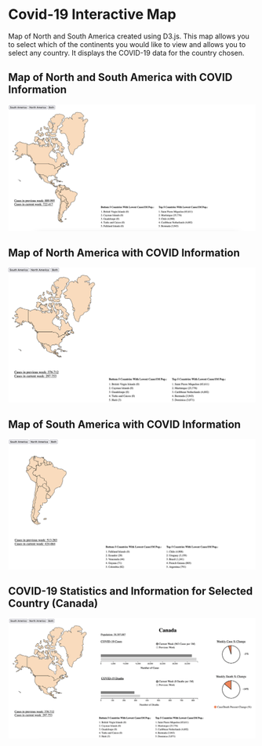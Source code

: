 # Covid-19 Interactive Map

Map of North and South America created using D3.js. 
This map allows you to select which of the continents you would like to view and allows you to select any country. It displays the COVID-19 data for the country chosen.

## Map of North and South America with COVID Information
![Map of North and South America](https://github.com/myishac/COVID-19-map-repo/blob/458d7df9bc12f08a9adb60b4a28d5b1c93384313/resources/COVID_map.png)

## Map of North America with COVID Information
![Map of North America](https://github.com/myishac/COVID-19-map-repo/blob/05356a24f8d762e973a6d7d98a68cda827f3345a/resources/COVID_NA_map.png)

## Map of South America with COVID Information
![Map of South America](https://github.com/myishac/COVID-19-map-repo/blob/05356a24f8d762e973a6d7d98a68cda827f3345a/resources/COVID_SA_map.png)

## COVID-19 Statistics and Information for Selected Country (Canada)
![COVID Information for Canada](https://github.com/myishac/COVID-19-map-repo/blob/05356a24f8d762e973a6d7d98a68cda827f3345a/resources/COVID_Canada.png)
